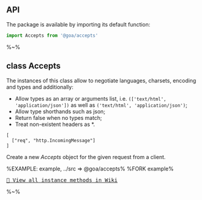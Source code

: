 ## API

The package is available by importing its default function:

```js
import Accepts from '@goa/accepts'
```

%~%

## class Accepts

The instances of this class allow to negotiate languages, charsets, encoding and types and additionally:

- Allow types as an array or arguments list, i.e. `(['text/html', 'application/json'])` as well as `('text/html', 'application/json')`;
- Allow type shorthands such as json;
- Return false when no types match;
- Treat non-existent headers as *.

```### constructor => Accepts
[
  ["req", "http.IncomingMessage"]
]
```

Create a new _Accepts_ object for the given request from a client.

%EXAMPLE: example, ../src => @goa/accepts%
%FORK example%

<kbd>[🔖 View all instance methods in Wiki](../../wiki/Accepts)</kbd>

%~%